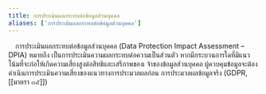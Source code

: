 ```yaml
---
title: การประเมินผลกระทบต่อข้อมูลส่วนบุคคล
aliases: ['การประเมินผลกระทบต่อข้อมูลส่วนบุคคล']
---
```


&emsp;การประเมินผลกระทบต่อข้อมูลส่วนบุคคล (Data Protection Impact Assessment – DPIA)
หมายถึง เป็นการประเมินความผลกระทบต่อความเป็นส่วนตัว
หากมีกระบวนการใดที่มีแนวโน้มที่จะก่อให้เกิดความเสี่ยงสูงต่อสิทธิและเสรีภาพของเ
จ้าของข้อมูลส่วนบุคคล
ผู้ควบคุมข้อมูลจะต้องดำเนินการประเมินความเสี่ยงของแนวทางการประมวลผลก่อน
การประมวลผลข้อมูลจริง (GDPR, [[มาตรา ๓๕]])